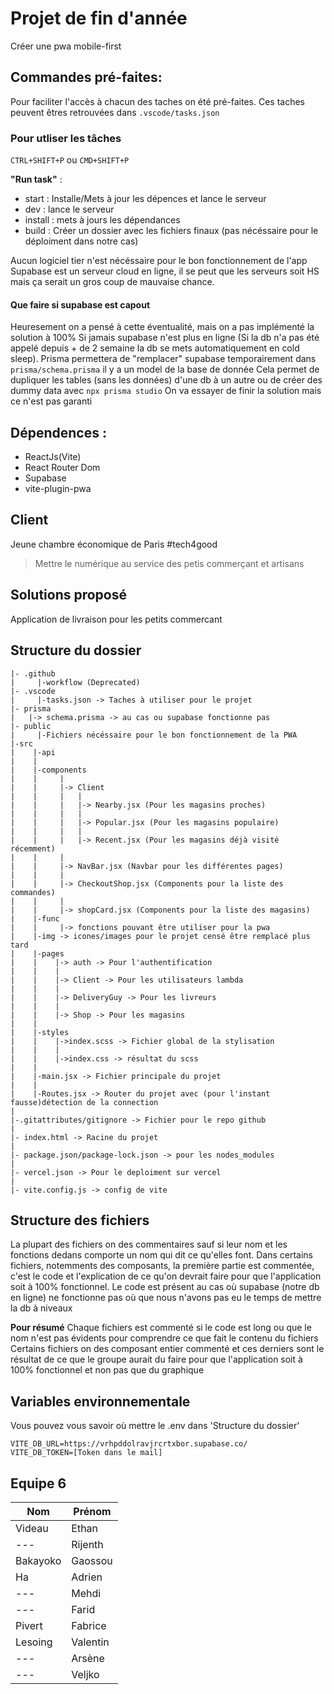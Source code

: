 # Projet de fin d'année

Créer une pwa mobile-first

## Commandes pré-faites:

Pour faciliter l'accès à chacun des taches on été pré-faites.
Ces taches peuvent êtres retrouvées dans `.vscode/tasks.json`
### Pour utliser les tâches

`CTRL+SHIFT+P` ou `CMD+SHIFT+P`

**"Run task"** :

- start : Installe/Mets à jour les dépences et lance le serveur
- dev : lance le serveur
- install : mets à jours les dépendances
- build : Créer un dossier avec les fichiers finaux (pas nécéssaire pour le déploiment dans notre cas)

Aucun logiciel tier n'est nécéssaire pour le bon fonctionnement de l'app
Supabase est un serveur cloud en ligne, il se peut que les serveurs soit HS mais ça serait un gros coup de mauvaise chance.
#### Que faire si supabase est capout

Heuresement on a pensé à cette éventualité, mais on a pas implémenté la solution à 100%
Si jamais supabase n'est plus en ligne (Si la db n'a pas été appelé depuis + de 2 semaine la db se mets automatiquement en cold sleep).
Prisma permettera de "remplacer" supabase temporairement
dans `prisma/schema.prisma` il y a un model de la base de donnée
Cela permet de dupliquer les tables (sans les données) d'une db à un autre ou de créer des dummy data avec `npx prisma studio`
On va essayer de finir la solution mais ce n'est pas garanti

## Dépendences : 

- ReactJs(Vite)
- React Router Dom
- Supabase
- vite-plugin-pwa

## Client

Jeune chambre économique de Paris 
#tech4good

>Mettre le numérique au service des petis commerçant et artisans

## Solutions proposé

Application de livraison pour les petits commercant

## Structure du dossier

```
|- .github
|     |-workflow (Deprecated)
|- .vscode
|     |-tasks.json -> Taches à utiliser pour le projet
|- prisma
|   |-> schema.prisma -> au cas ou supabase fonctionne pas
|- public
|     |-Fichiers nécéssaire pour le bon fonctionnement de la PWA
|-src
|    |-api
|    |    
|    |-components
|    |     |
|    |     |-> Client
|    |     |   |
|    |     |   |-> Nearby.jsx (Pour les magasins proches)
|    |     |   |
|    |     |   |-> Popular.jsx (Pour les magasins populaire)
|    |     |   |
|    |     |   |-> Recent.jsx (Pour les magasins déjà visité récemment)
|    |     |   
|    |     |-> NavBar.jsx (Navbar pour les différentes pages)
|    |     |
|    |     |-> CheckoutShop.jsx (Components pour la liste des commandes)
|    |     |
|    |     |-> shopCard.jsx (Components pour la liste des magasins)
|    |-func
|    |     |-> fonctions pouvant être utiliser pour la pwa
|    |-img -> icones/images pour le projet censé être remplacé plus tard
|    |-pages
|    |    |-> auth -> Pour l'authentification
|    |    |
|    |    |-> Client -> Pour les utilisateurs lambda
|    |    |
|    |    |-> DeliveryGuy -> Pour les livreurs
|    |    |
|    |    |-> Shop -> Pour les magasins
|    |
|    |-styles
|    |    |->index.scss -> Fichier global de la stylisation
|    |    |
|    |    |->index.css -> résultat du scss
|    |
|    |-main.jsx -> Fichier principale du projet
|    |
|    |-Routes.jsx -> Router du projet avec (pour l'instant fausse)détection de la connection
|
|-.gitattributes/gitignore -> Fichier pour le repo github
|
|- index.html -> Racine du projet
|
|- package.json/package-lock.json -> pour les nodes_modules
|
|- vercel.json -> Pour le deploiment sur vercel
|
|- vite.config.js -> config de vite
```

## Structure des fichiers

La plupart des fichiers on des commentaires sauf si leur nom et les fonctions dedans comporte un nom qui dit ce qu'elles font.
Dans certains fichiers, notemments des composants, la première partie est commentée, c'est le code et l'explication de ce qu'on devrait faire
pour que l'application soit à 100% fonctionnel.
Le code est présent au cas où supabase (notre db en ligne) ne fonctionne pas où que nous n'avons pas eu le temps de mettre la db à niveaux

**Pour résumé**
Chaque fichiers est commenté si le code est long ou que le nom n'est pas évidents pour comprendre ce que fait le contenu du fichiers
Certains fichiers on des composant entier commenté et ces derniers sont le résultat de ce que le groupe aurait du faire pour que l'application
soit à 100% fonctionnel et non pas que du graphique

## Variables environnementale

Vous pouvez vous savoir où mettre le .env dans 'Structure du dossier'

```.env
VITE_DB_URL=https://vrhpddolravjrcrtxbor.supabase.co/
VITE_DB_TOKEN=[Token dans le mail]
```
## Equipe 6

| Nom      | Prénom   |
| -------- | -------- |
| Videau   | Ethan    |
| ---      | Rijenth  |
| Bakayoko | Gaossou  |
| Ha       | Adrien   |
| ---      | Mehdi    |
| ---      | Farid    |
| Pivert   | Fabrice  |
| Lesoing  | Valentin |
| ---      | Arsène   |
| ---      | Veljko   |
